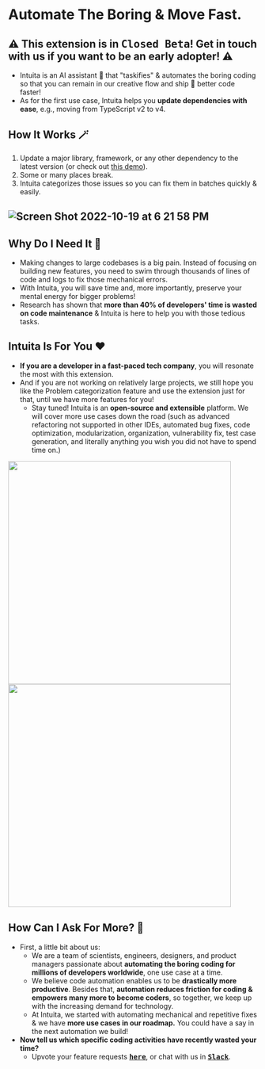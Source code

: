 # Automate The Boring & Move Fast.


⚠️ This extension is in <kbd> Closed Beta</kbd>!  Get in touch with us if you want to be an early adopter! ⚠️
---

- Intuita is an AI assistant 🤖 that "taskifies" & automates the boring coding so that you can remain in our creative flow and ship 🚀 better code faster!
- As for the first use case, Intuita helps you **update dependencies with ease**, e.g., moving from TypeScript v2 to v4.

## How It Works 🪄

1. Update a major library, framework, or any other dependency to the latest version (or check out [this demo](https://github.com/intuita-inc/demo-repo/tree/gpp/ts2769)).
2. Some or many places break.
3. Intuita categorizes those issues so you can fix them in batches quickly & easily.

![Screen Shot 2022-10-19 at 6 21 58 PM](https://user-images.githubusercontent.com/78109534/196834622-e84de2d4-bcfa-4bac-9360-3f6d15cd12e2.png)
---
## Why Do I Need It 🤔

- Making changes to large codebases is a big pain. Instead of focusing on building new features, you need to swim through thousands of lines of code and logs to fix those mechanical errors.
- With Intuita, you will save time and, more importantly, preserve your mental energy for bigger problems!
- Research has shown that **more than 40% of developers' time is wasted on code maintenance** & Intuita is here to help you with those tedious tasks.

## Intuita Is For You ♥️

- **If you are a developer in a fast-paced tech company**, you will resonate the most with this extension. 
- And if you are not working on relatively large projects, we still hope you like the Problem categorization feature and use the extension just for that, until we have more features for you!
  - Stay tuned! Intuita is an **open-source and extensible** platform. We will cover more use cases down the road (such as advanced refactoring not supported in other IDEs, automated bug fixes, code optimization, modularization, organization, vulnerability fix, test case generation, and literally anything you wish you did not have to spend time on.)

<img src="https://user-images.githubusercontent.com/78109534/196842149-f801b47f-027a-4b31-a0a6-644bf0364cdb.png" width="450">     <img src="https://user-images.githubusercontent.com/78109534/196842649-6ffb5cd8-c59a-447d-a9ea-4e9501631bca.png" width="450">



## How Can I Ask For More? 🎁

- First, a little bit about us:
  - We are a team of scientists, engineers, designers, and product managers passionate about **automating the boring coding for millions of developers worldwide**, one use case at a time.
  - We believe code automation enables us to be **drastically more productive**. Besides that, **automation reduces friction for coding &**  **empowers many more to become coders**, so together, we keep up with the increasing demand for technology.
  - At Intuita, we started with automating mechanical and repetitive fixes & we have **more use cases in our roadmap.** You could have a say in the next automation we build!
- **Now tell us which specific coding activities have recently wasted your time?**
  - Upvote your feature requests <kbd>[**here**](https://feedback.intuita.io/feature-requests)</kbd>, or chat with us in <kbd>[**Slack**](https://join.slack.com/t/intuita-inc/shared_invite/zt-1bjj5exxi-95yPfWi71HcO2p_sS5L2wA)</kbd>.

<br>  

</br>
